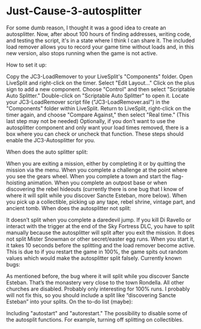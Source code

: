 # Just-Cause-3-autosplitter

For some dumb reason, I thought it was a good idea to create an autosplitter. Now, after about 100 hours of finding addresses, writing code, and testing the script, it's in a state where I think I can share it. The included load remover allows you to record your game time without loads and, in this new version, also stops running when the game is not active.

How to set it up:

Copy the JC3-LoadRemover to your LiveSplit's "Components" folder.
Open LiveSplit and right-click on the timer.
Select "Edit Layout..."
Click on the plus sign to add a new component.
Choose "Control" and then select "Scriptable Auto Splitter."
Double-click on "Scriptable Auto Splitter" to open it.
Locate your JC3-LoadRemover script file ("JC3-LoadRemover.asl") in the "Components" folder within LiveSplit.
Return to LiveSplit, right-click on the timer again, and choose "Compare Against," then select "Real time." (This last step may not be needed)
Optionally, if you don’t want to use the autosplitter component and only want your load times removed, there is a box where you can check or uncheck that function.
These steps should enable the JC3-Autosplitter for you.

When does the auto splitter split:

When you are exiting a mission, either by completing it or by quitting the mission via the menu.
When you complete a challenge at the point where you see the gears wheel.
When you complete a town and start the flag-hoisting animation.
When you complete an outpost base or when discovering the rebel hideouts (currently there is one bug that I know of where it will split while you discover Sancte Esteban, more below).
When you pick up a collectible, picking up any tape, rebel shrine, vintage part, and ancient tomb.
When does the autosplitter not split:

It doesn’t split when you complete a daredevil jump.
If you kill Di Ravello or interact with the trigger at the end of the Sky Fortress DLC, you have to split manually because the autosplitter will split after you exit the mission.
It does not split Mister Snowman or other secret/easter egg runs.
When you start it, it takes 10 seconds before the splitting and the load remover become active. This is due to if you restart the game in 100%, the game spits out random values which would make the autosplitter split falsely.
Currently known bugs:

As mentioned before, the bug where it will split while you discover Sancte Esteban. That’s the monastery very close to the town Rondella. All other churches are disabled. Probably only interesting for 100% runs. I probably will not fix this, so you should include a split like “discovering Sancte Esteban” into your splits.
On the to-do list (maybe):

Including "autostart" and "autorestart."
The possibility to disable some of the autosplit functions. For example, turning off splitting on collectibles.
